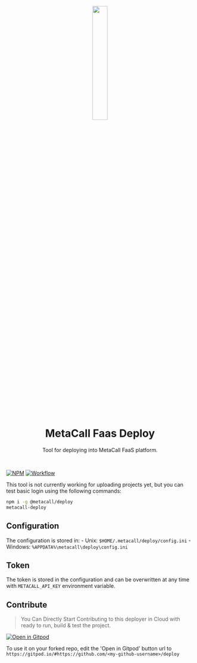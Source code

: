 <p align="center"><a href="https://metacall.io/" target="_blank"><img src="https://github.com/metacall.png" width="28%"></a></p>

<h1 align="center"> <b> MetaCall Faas Deploy </b> </h1>

<p  align="center">Tool for deploying into MetaCall FaaS platform.</p>
<br>

[![NPM](https://img.shields.io/npm/v/@metacall/deploy?color=blue)](https://www.npmjs.com/package/@metacall/deploy)
[![Workflow](https://github.com/metacall/deploy/actions/workflows/ci.yml/badge.svg)](https://github.com/metacall/deploy/actions)

This tool is not currently working for uploading projects yet, but you can test basic login using the following commands:

```bash
npm i -g @metacall/deploy
metacall-deploy
```

## Configuration

The configuration is stored in: - Unix: `$HOME/.metacall/deploy/config.ini` - Windows: `%APPDATA%\metacall\deploy\config.ini`

## Token

The token is stored in the configuration and can be overwritten at any time with `METACALL_API_KEY` environment variable.

## Contribute

> You Can Directly Start Contributing to this deployer in Cloud with ready to run, build & test the project.

[![Open in Gitpod](https://gitpod.io/button/open-in-gitpod.svg)](https://gitpod.io/#https://github.com/metacall/deploy)

To use it on your forked repo, edit the 'Open in Gitpod' button url to `https://gitpod.io/#https://github.com/<my-github-username>/deploy`
